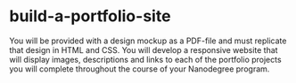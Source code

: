 # build-a-portfolio-site

You will be provided with a design mockup as a PDF-file and must replicate that design in HTML and CSS. You will develop a responsive website that will display images, descriptions and links to each of the portfolio projects you will complete throughout the course of your Nanodegree program.
